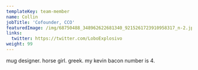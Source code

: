 ```yaml
---
templateKey: team-member
name: Collin
jobTitle: 'Cofounder, CCO'
featuredImage: /img/68750488_348962622681340_9215261723910958317_n-2.jpg
links:
  twitter: https://twitter.com/LoboExplosivo
weight: 99
---
```

mug designer. horse girl. greek. my kevin bacon number is 4.
